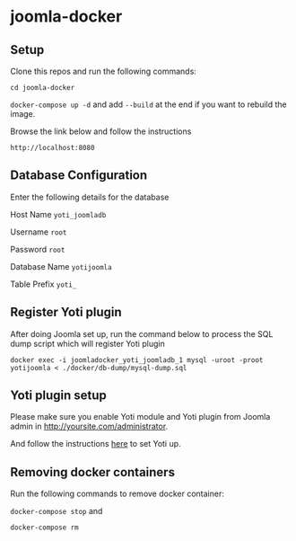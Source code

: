 # joomla-docker

## Setup
Clone this repos and run the following commands:

`cd joomla-docker`

`docker-compose up -d` and add `--build` at the end if you want to rebuild the image.

Browse the link below and follow the instructions

`http://localhost:8080`

## Database Configuration
Enter the following details for the database

Host Name `yoti_joomladb`

Username `root`

Password `root`

Database Name `yotijoomla`

Table Prefix  `yoti_`

## Register Yoti plugin
After doing Joomla set up, run the command below to process the SQL dump script which will register Yoti plugin

`docker exec -i joomladocker_yoti_joomladb_1 mysql -uroot -proot yotijoomla < ./docker/db-dump/mysql-dump.sql`

## Yoti plugin setup
Please make sure you enable Yoti module and Yoti plugin from Joomla admin in http://yoursite.com/administrator.

And follow the instructions [here](https://github.com/getyoti/yoti-joomla) to set Yoti up.

## Removing docker containers
Run the following commands to remove docker container:

`docker-compose stop` and

`docker-compose rm`
